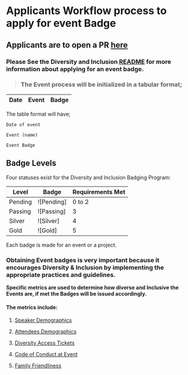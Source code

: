 # Applicants Workflow process to apply for event Badge

## Applicants are to open a PR  [here](https://github.com/badging/event-diversity-and-inclusion/blob/master/.github/PULL_REQUEST_TEMPLATE.md)

### Please See the Diversity and Inclusion [README](https://github.com/badging/diversity-and-inclusion/blob/master/README.md#applying-for-badges) for more information about applying for an event badge.  

>### The Event process will be initialized in a tabular format; 

 Date        | Event                                      | Badge 
------------|----------------------------------------------|--------------------

The table format will have;

 `Date of event`

 `Event (name)`

 `Event Badge`
 
 ## Badge Levels

Four statuses exist for the Diversity and Inclusion Badging Program:

| Level        | Badge        |  Requirements Met
|--------------|--------------|-------------------------------------
| Pending      | ![Pending]   |  0 to 2
| Passing      | ![Passing]   |  3
| Silver       | ![Silver]    |  4
| Gold         | ![Gold]      |  5

Each badge is made for an event or a project.


### Obtaining Event badges is very important because it encourages Diversity & Inclusion by implementing the appropriate practices and guidelines.  


**Specific metrics are used to determine how diverse and Inclusive the Events are, if met the Badges will be issued accordingly.**

#### The metrics include:


1. [Speaker Demographics](https://github.com/chaoss/wg-diversity-inclusion/blob/master/focus-areas/events/speaker-demographics.md)

2. [Attendees Demographics](https://github.com/chaoss/wg-diversity-inclusion/blob/master/focus-areas/events/attendee-demographics.md)

3. [Diversity Access Tickets](https://github.com/chaoss/wg-diversity-inclusion/blob/master/focus-areas/events/diversity-tickets.md)

4. [Code of Conduct at Event](https://github.com/chaoss/wg-diversity-inclusion/blob/master/focus-areas/events/event-code-of-conduct.md)

5. [Family Friendliness](https://github.com/chaoss/wg-diversity-inclusion/blob/master/focus-areas/events/family-friendly.md)







